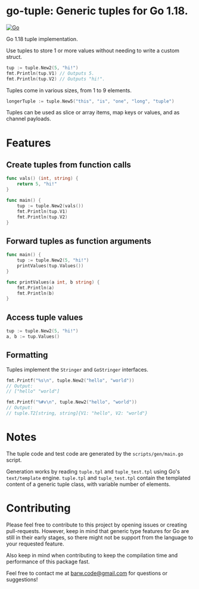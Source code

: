 # go-tuple: Generic tuples for Go 1.18.

[![Go](https://github.com/barweiss/go-tuple/actions/workflows/go.yml/badge.svg)](https://github.com/barweiss/go-tuple/actions/workflows/go.yml)

Go 1.18 tuple implementation.

Use tuples to store 1 or more values without needing to write a custom struct.

```go
tup := tuple.New2(5, "hi!")
fmt.Println(tup.V1) // Outputs 5.
fmt.Println(tup.V2) // Outputs "hi!".
```

Tuples come in various sizes, from 1 to 9 elements.

```go
longerTuple := tuple.New5("this", "is", "one", "long", "tuple")
```

Tuples can be used as slice or array items, map keys or values, and as channel payloads.

# Features

## Create tuples from function calls

```go
func vals() (int, string) {
    return 5, "hi!"
}

func main() {
    tup := tuple.New2(vals())
    fmt.Println(tup.V1)
    fmt.Println(tup.V2)
}
```

## Forward tuples as function arguments

```go
func main() {
    tup := tuple.New2(5, "hi!")
    printValues(tup.Values())
}

func printValues(a int, b string) {
    fmt.Println(a)
    fmt.Println(b)
}
```

## Access tuple values

```go
tup := tuple.New2(5, "hi!")
a, b := tup.Values()
```

## Formatting

Tuples implement the `Stringer` and `GoStringer` interfaces.

```go
fmt.Printf("%s\n", tuple.New2("hello", "world"))
// Output:
// ["hello" "world"]

fmt.Printf("%#v\n", tuple.New2("hello", "world"))
// Output:
// tuple.T2[string, string]{V1: "hello", V2: "world"}
```

# Notes

The tuple code and test code are generated by the `scripts/gen/main.go` script.

Generation works by reading `tuple.tpl` and `tuple_test.tpl` using Go's `text/template` engine.
`tuple.tpl` and `tuple_test.tpl` contain the templated content of a generic tuple class, with variable number of elements.

# Contributing

Please feel free to contribute to this project by opening issues or creating pull-requests.
However, keep in mind that generic type features for Go are still in their early stages, so there might
not be support from the language to your requested feature.

Also keep in mind when contributing to keep the compilation time and performance of this package fast.

Feel free to contact me at [barw.code@gmail.com](mailto:barw.code@gmail.com) for questions or suggestions!
